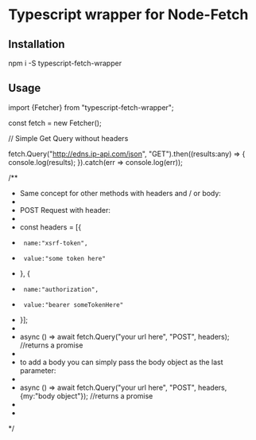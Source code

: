# Typescript wrapper for Node-Fetch

## Installation
npm i -S typescript-fetch-wrapper

## Usage


import {Fetcher} from "typescript-fetch-wrapper";

const fetch = new Fetcher();

// Simple Get Query without headers

fetch.Query("http://edns.ip-api.com/json", "GET").then((results:any) => {
    console.log(results);
}).catch(err => console.log(err));

/**
 * Same concept for other methods with headers and / or body:
 *
 *  POST Request with header:
 *
 *  const headers = [{
 *      name:"xsrf-token",
 *      value:"some token here"
 *  }, {
 *      name:"authorization",
 *      value:"bearer someTokenHere"
 *  }];
 *
 *  async () => await fetch.Query("your url here", "POST", headers); //returns a promise
 *
 *  to add a body you can simply pass the body object as the last parameter:
 *
 *  async () => await fetch.Query("your url here", "POST", headers, {my:"body object"}); //returns a promise
 *
 *
 */
